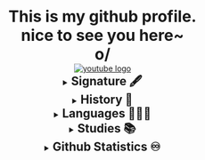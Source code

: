 <div align="center">
  
  </br>
  <h1 style="border-bottom: none; display: inline;">This is my github profile.<br>nice to see you here~<br>o/</h1>
  </br>
  <div>
    <a href="https://www.youtube.com/@slvdr510" target="_blank">
      <img src="https://img.shields.io/static/v1?message=Youtube&logo=youtube&label=&color=FF0000&logoColor=white&labelColor=&style=flat" height="35" alt="youtube logo"  />
    </a>
  </div>

  <details>
    <summary><h2 style="border-bottom: none; display: inline;">Signature 🖋️</h2></summary>
    <div  style="width: 36.5%; border-radius: 5px">
    <br>
    
    ╔█████████  ██╗  ██╗       ██╗ ██████╗   ███████╗   █████████    ██   ███████ 
    ██══════╗   ██║   ██╗     ██╗  ██    ██║  ██╔══██║  ██         █ ██  ██     ██
     ████████   ██║    ██╗   ██╗   ██    ██║  ██████╝   █████████    ██  ██     ██
     ╚══════██  ██║     ██╗ ██╗    ██    ██║  ██╔══██╗         ██    ██  ██     ██
    █████████╝  ███████╗  ███╝     ██████╝    ██║  ██║  ██     ██    ██  ██     ██
    ╚═══════╝   ╚══════╝  ╚═╝      ╚════╝     ╚═╝  ╚═╝    █████      ██   ███████ 
  </div>
  </br>
  </details>

  <details>
    <summary><h2 style="border-bottom: none; display: inline;">History 📅</h2></summary>
    <br>
    <img src="https://raw.githubusercontent.com/slvdr510/slvdr510/output/snake.svg" alt="Snake animation" />
    </br>
  </details>

  <details>
  <summary><h2 style="border-bottom: none; display: inline;">Languages 👨🏻‍💻</h2></summary>
    <br>
    <img src="https://cdn.jsdelivr.net/gh/devicons/devicon/icons/bash/bash-original.svg" height="40" alt="bash logo"  />
    <img width="21" />
    <img src="https://cdn.jsdelivr.net/gh/devicons/devicon/icons/cplusplus/cplusplus-original.svg" height="40" alt="cplusplus logo"  />
    <img width="21" />
    <img src="https://cdn.jsdelivr.net/gh/devicons/devicon/icons/java/java-original.svg" height="40" alt="java logo"  />
    <img width="21" />
    <img src="https://cdn.jsdelivr.net/gh/devicons/devicon/icons/spring/spring-original.svg" height="40" alt="spring logo"  />
    <img width="21" />
    <img src="https://cdn.jsdelivr.net/gh/devicons/devicon/icons/python/python-original.svg" height="40" alt="python logo"  />
    <img width="21" />
    <img src="https://cdn.jsdelivr.net/gh/devicons/devicon/icons/php/php-original.svg" height="40" alt="php logo"  />
    <img width="21" />
    <img src="https://cdn.jsdelivr.net/gh/devicons/devicon/icons/javascript/javascript-original.svg" height="40" alt="javascript logo"  />
    <img width="21" />
    <img src="https://cdn.jsdelivr.net/gh/devicons/devicon/icons/typescript/typescript-original.svg" height="40" alt="typescript logo"  />
    <img width="21" />
    <img src="https://cdn.jsdelivr.net/gh/devicons/devicon/icons/html5/html5-original.svg" height="40" alt="html5 logo"  />
    <img width="21" />
    <img src="https://cdn.jsdelivr.net/gh/devicons/devicon/icons/css3/css3-original.svg" height="40" alt="css3 logo"  />
    <img width="21" />
    <img src="https://cdn.jsdelivr.net/gh/devicons/devicon/icons/angularjs/angularjs-original.svg" height="40" alt="angularjs logo"  />
    <img width="21" />
    <img src="https://cdn.jsdelivr.net/gh/devicons/devicon/icons/npm/npm-original-wordmark.svg" height="40" alt="npm logo"  />
    </br>
    <img width="21" />
    <img src="https://cdn.jsdelivr.net/gh/devicons/devicon/icons/mysql/mysql-original.svg" height="40" alt="mysql logo"  />
    <img width="21" />
    <img src="https://cdn.jsdelivr.net/gh/devicons/devicon/icons/doctrine/doctrine-original.svg" height="40" alt="doctrine logo"  />
    <img width="21" />
    <img src="https://cdn.jsdelivr.net/gh/devicons/devicon/icons/selenium/selenium-original.svg" height="40" alt="selenium logo"  />
    <img width="21" />
    <img src="https://cdn.jsdelivr.net/gh/devicons/devicon/icons/heroku/heroku-original.svg" height="40" alt="heroku logo"  />
    <img width="21" />
    <img src="https://cdn.jsdelivr.net/gh/devicons/devicon/icons/github/github-original.svg" height="40" alt="github logo"  />
    <img width="21" />
    <img src="https://cdn.jsdelivr.net/gh/devicons/devicon/icons/git/git-original.svg" height="40" alt="git logo"  />
    <img width="21" />
    <img src="https://cdn.jsdelivr.net/gh/devicons/devicon/icons/filezilla/filezilla-plain.svg" height="40" alt="filezilla logo"  />
    <img width="21" />
    <img src="https://cdn.jsdelivr.net/gh/devicons/devicon/icons/moodle/moodle-original.svg" height="40" alt="moodle logo"  />
    <img width="21" />
    <img src="https://cdn.jsdelivr.net/gh/devicons/devicon/icons/rstudio/rstudio-original.svg" height="40" alt="rstudio logo"  />
    <img width="21" />
    <img src="https://cdn.jsdelivr.net/gh/devicons/devicon/icons/vscode/vscode-original.svg" height="40" alt="vscode logo"  />
    <img width="21" />
    <img src="https://cdn.jsdelivr.net/gh/devicons/devicon/icons/raspberrypi/raspberrypi-original.svg" height="40" alt="raspberrypi logo"  />
    <img width="21" />
    <img src="https://cdn.jsdelivr.net/gh/devicons/devicon/icons/arduino/arduino-original.svg" height="40" alt="arduino logo"  />
    </br></br>
  </details>

  <details>
    <summary><h2 style="border-bottom: none; display: inline; ">Studies 📚</h2></summary>
      </br>
      <p>Microcomputer Systems & Local Networks</p>  
      <p>Web App Development</p>
      <p>Computing Sciences<br>at University of Huelva, Spain</p>
    <br>
  </details>

  <details>
    <summary><h2 style="border-bottom: none; display: inline; ">Github Statistics ♾️</h2></summary>
      </br>
      <div style="width: 36.5%; background-color: #282A36; border-radius: 5px; margin: -5px 0">
        <img src="https://github-readme-stats.vercel.app/api?username=slvdr510&hide_title=true&hide_rank=true&show_icons=true&include_all_commits=true&count_private=true&disable_animations=true&theme=dracula&locale=en&hide_border=true" height="150" alt="stats graph"/>
        <img src="https://github-readme-stats.vercel.app/api/top-langs?username=slvdr510&locale=en&hide_title=true&layout=compact&card_width=320&langs_count=6&theme=dracula&hide_border=true" height="150" alt="languages graph"  />
      </div>
      </br>
      <div style="width: 36.5%; background-color: #282A36; border-radius: 5px; margin: -5px 0">
        <img src="https://github-profile-trophy.vercel.app?username=slvdr510&no-bg=false&no-frame=true&row=1&column=4&theme=dracula&margin-w=10" height="150" alt="trophy graph"  />
      </div>
      </br>
      <div style="width: 36.5%; background-color: #282A36; border-radius: 5px; margin: -5px 0">
          <img src="https://streak-stats.demolab.com?user=slvdr510&locale=en&mode=weekly&theme=dracula&hide_border=true&border_radius=5" 
          height="150" 
          alt="streak graph" 
          style="width: 100%;" />
      </div>
  </details>

</div>